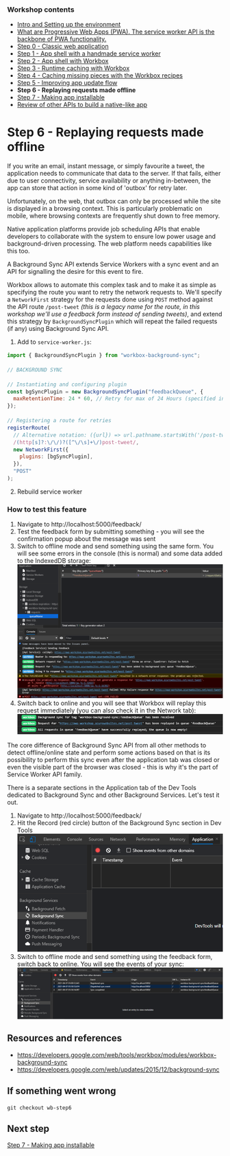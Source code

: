 ### Workshop contents

- [Intro and Setting up the environment](README.md)
- [What are Progressive Web Apps (PWA). The service worker API is the backbone of PWA functionality.](theory.md)
- [Step 0 - Classic web application](practice-step0.md)
- [Step 1 - App shell with a handmade service worker](practice-step1.md)
- [Step 2 - App shell with Workbox](practice-step2.md)
- [Step 3 - Runtime caching with Workbox](practice-step3.md)
- [Step 4 - Caching missing pieces with the Workbox recipes](practice-step4.md)
- [Step 5 - Improving app update flow](practice-step5.md)
- **Step 6 - Replaying requests made offline**
- [Step 7 - Making app installable](practice-step7.md)
- [Review of other APIs to build a native-like app](other-apis.md)

# Step 6 - Replaying requests made offline

If you write an email, instant message, or simply favourite a tweet, the application needs to communicate that data to the server. If that fails, either due to user connectivity, service availability or anything in-between, the app can store that action in some kind of 'outbox' for retry later.

Unfortunately, on the web, that outbox can only be processed while the site is displayed in a browsing context. This is particularly problematic on mobile, where browsing contexts are frequently shut down to free memory.

Native application platforms provide job scheduling APIs that enable developers to collaborate with the system to ensure low power usage and background-driven processing. The web platform needs capabilities like this too.

A Background Sync API extends Service Workers with a sync event and an API for signalling the desire for this event to fire.

Workbox allows to automate this complex task and to make it as simple as specifying the route you want to retry the network requests to. We'll specify a `NetworkFirst` strategy for the requests done using `POST` method against the API route `/post-tweet` _(this is a legacy name for the route, in this workshop we'll use a feedback form instead of sending tweets)_, and extend this strategy by `BackgroundSyncPlugin` which will repeat the failed requests (if any) using Background Sync API.


1) Add to `service-worker.js`:

```javascript
import { BackgroundSyncPlugin } from "workbox-background-sync";

// BACKGROUND SYNC

// Instantiating and configuring plugin
const bgSyncPlugin = new BackgroundSyncPlugin("feedbackQueue", {
  maxRetentionTime: 24 * 60, // Retry for max of 24 Hours (specified in minutes)
});

// Registering a route for retries
registerRoute(
  // Alternative notation: ({url}) => url.pathname.startsWith('/post-tweet'),
  /(http[s]?:\/\/)?([^\/\s]+\/)post-tweet/,
  new NetworkFirst({
    plugins: [bgSyncPlugin],
  }),
  "POST"
);
```

2) Rebuild service worker

### How to test this feature

1) Navigate to http://localhost:5000/feedback/
2) Test the feedback form by submitting something - you will see the confirmation popup about the message was sent
3) Switch to offline mode and send something using the same form. You will see some errors in the console (this is normal) and some data added to the IndexedDB storage:
![Sync](images/step6-1.png)
4) Switch back to online and you will see that Workbox will replay this request immediately (you can also check it in the Network tab):
![Sync](images/step6-2.png)

The core difference of Background Sync API from all other methods to detect offline/online state and perform some actions based on that is its possibility to perform this sync even after the application tab was closed or even the visible part of the browser was closed - this is why it's the part of Service Worker API family.

There is a separate sections in the Application tab of the Dev Tools dedicated to Background Sync and other Background Services. Let's test it out.

1) Navigate to http://localhost:5000/feedback/
2) Hit the Record (red circle) button of the Background Sync section in Dev Tools
![Sync](images/step6-3.png)
3) Switch to offline mode and send something using the feedback form, switch back to online. You will see the events of your sync:
![Sync](images/step6-4.png)

## Resources and references

- https://developers.google.com/web/tools/workbox/modules/workbox-background-sync
- https://developers.google.com/web/updates/2015/12/background-sync

## If something went wrong
```
git checkout wb-step6
```

## Next step
[Step 7 - Making app installable](practice-step7.md)
